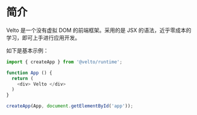 # 简介

Velto 是一个没有虚拟 DOM 的前端框架。采用的是 JSX 的语法，近乎零成本的学习，即可上手进行应用开发。

如下是基本示例：

``` Javascript
import { createApp } from '@velto/runtime';

function App () {
  return (
    <div> Velto </div>
  )
}

createApp(App, document.getElementById('app'));
```